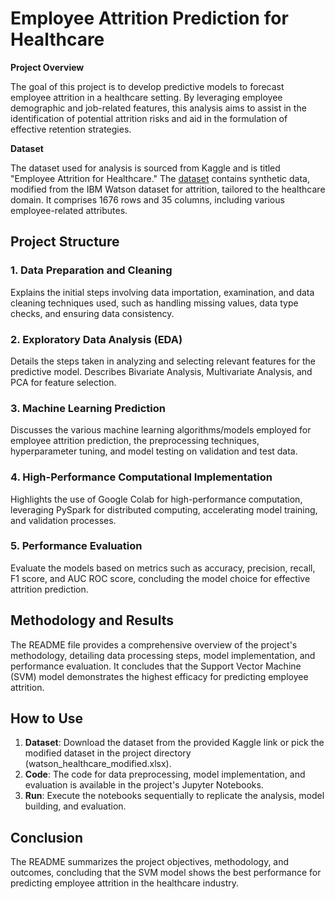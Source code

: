 


# Employee Attrition Prediction for Healthcare

**Project Overview**

The goal of this project is to develop predictive models to forecast employee attrition in a healthcare setting. By leveraging employee demographic and job-related features, this analysis aims to assist in the identification of potential attrition risks and aid in the formulation of effective retention strategies.

**Dataset**

The dataset used for analysis is sourced from Kaggle and is titled "Employee Attrition for Healthcare." The [dataset](https://www.kaggle.com/datasets/jpmiller/employee-attrition-for-healthcare) contains synthetic data, modified from the IBM Watson dataset for attrition, tailored to the healthcare domain. It comprises 1676 rows and 35 columns, including various employee-related attributes.

## Project Structure

### 1. Data Preparation and Cleaning
Explains the initial steps involving data importation, examination, and data cleaning techniques used, such as handling missing values, data type checks, and ensuring data consistency.

### 2. Exploratory Data Analysis (EDA)
Details the steps taken in analyzing and selecting relevant features for the predictive model. Describes Bivariate Analysis, Multivariate Analysis, and PCA for feature selection.

### 3. Machine Learning Prediction
Discusses the various machine learning algorithms/models employed for employee attrition prediction, the preprocessing techniques, hyperparameter tuning, and model testing on validation and test data.

### 4. High-Performance Computational Implementation
Highlights the use of Google Colab for high-performance computation, leveraging PySpark for distributed computing, accelerating model training, and validation processes.

### 5. Performance Evaluation
Evaluate the models based on metrics such as accuracy, precision, recall, F1 score, and AUC ROC score, concluding the model choice for effective attrition prediction.

## Methodology and Results

The README file provides a comprehensive overview of the project's methodology, detailing data processing steps, model implementation, and performance evaluation. It concludes that the Support Vector Machine (SVM) model demonstrates the highest efficacy for predicting employee attrition.

## How to Use

1. **Dataset**: Download the dataset from the provided Kaggle link or pick the modified dataset in the project directory (watson_healthcare_modified.xlsx).
2. **Code**: The code for data preprocessing, model implementation, and evaluation is available in the project's Jupyter Notebooks.
3. **Run**: Execute the notebooks sequentially to replicate the analysis, model building, and evaluation.

## Conclusion

The README summarizes the project objectives, methodology, and outcomes, concluding that the SVM model shows the best performance for predicting employee attrition in the healthcare industry.
